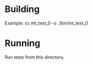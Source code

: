 Building
========
Example: cc mt_test_0 -o ./bin/mt_test_0


Running
=======
Run tests from this directory.